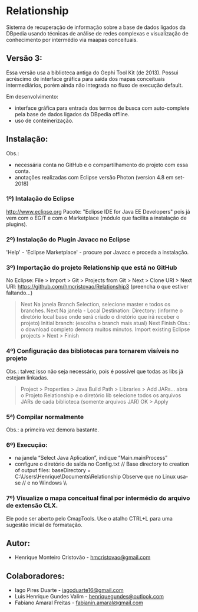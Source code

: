 # Relationship 

Sistema de recuperação de informação sobre a base de dados ligados da DBpedia usando técnicas de análise de redes complexas e visualização de conhecimento por intermédio via maapas conceituais.

## Versão 3:

Essa versão usa a biblioteca antiga do Gephi Tool Kit (de 2013). 
Possui acréscimo de interface gráfica para saída dos mapas conceituais intermediários, porém ainda não integrada no fluxo de execução default. 

Em desenvolvimento:
* interface gráfica para entrada dos termos de busca com auto-complete pela base de dados ligados da DBpedia offline.
* uso de conteinerização.

## Instalação:

Obs.: 
* necessária conta no GitHub e o compartilhamento do projeto com essa conta.
* anotações realizadas com Eclipse versão Photon (version 4.8 em set-2018)

### 1º) Intalação do Eclipse
http://www.eclipse.org
Pacote: "Eclipse IDE for Java EE Developers" pois já vem com o EGIT e com o Marketplace (módulo que facilita a instalação de plugins).

### 2º) Instalação do Plugin Javacc no Eclipse
'Help' - 'Eclipse Marketplace' - procure por Javacc e proceda a instalação.

### 3º) Importação do projeto Relationship que está no GitHub
No Eclipse: File > Import > Git > Projects from Git > Next > Clone URI > Next
URI: https://github.com/hmcristovao/Relationship3
(preencha o que estiver faltando...)
> Next
Na janela Branch Selection, selecione master e todos os branches.
> Next
Na janela - Local Destination: 
Directory: (informe o diretório local base onde será criado o diretório que irá receber o projeto)
Initial branch: (escolha o branch mais atual)
> Next
> Finish
Obs.: o download completo demora muitos minutos.
> Import existing Eclipse projects > Next > Finish

### 4º) Configuração das bibliotecas para tornarem visíveis no projeto
Obs.: talvez isso não seja necessário, pois é possível que todas as libs já estejam linkadas.
> Project > Properties > Java Build Path > Libraries > Add JARs…
abra o Projeto Relationship e o diretório lib
selecione todos os arquivos JARs de cada biblioteca (somente arquivos JAR)
> OK > Apply

### 5ª) Compilar normalmente
Obs.: a primeira vez demora bastante.

### 6º) Execução:
* na janela “Select Java Aplication”, indique “Main.mainProcess”
* configure o diretório de saída no Config.txt
// Base directory to creation of output files:
baseDirectory = C:\\Users\\Henrique\\Documents\\Relationship
Observe que no Linux usa-se // e no Windows \\\

### 7º) Visualize o mapa conceitual final por intermédio do arquivo de extensão CLX.
Ele pode ser aberto pelo CmapTools.
Use o atalho CTRL+L para uma sugestão inicial de formatação.

## Autor:

* Henrique Monteiro Cristovão - hmcristovao@gmail.com

## Colaboradores:

* Iago Pires Duarte - iagoduarte16@gmail.com 
* Luis Henrique Gundes Valim - henriquegundes@outlook.com 
* Fabiano Amaral Freitas - fabianin.amaral@gmail.com 

